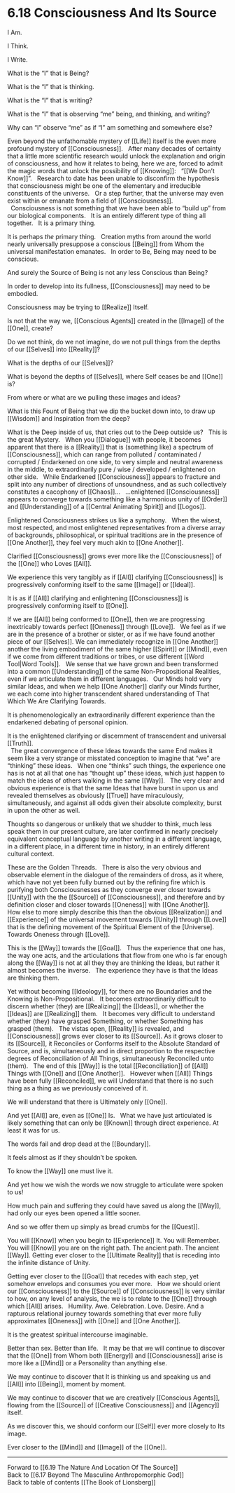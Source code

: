 # 6.18 Consciousness And Its Source

I Am. 

I Think. 

I Write. 

What is the “I” that is Being? 

What is the “I” that is thinking. 

What is the “I” that is writing? 

What is the “I” that is observing “me” being, and thinking, and writing?

Why can “I” observe “me” as if “I” am something and somewhere else? 

Even beyond the unfathomable mystery of [[Life]] itself is the even more profound mystery of [[Consciousness]]. 
 
After many decades of certainty that a little more scientific research would unlock the explanation and origin of consciousness, and how it relates to being, here we are, forced to admit the magic words that unlock the possibility of [[Knowing]]: 
 
“[[We Don’t Know]]”. 
 
Research to date has been unable to disconfirm the hypothesis that consciousness might be one of the elementary and irreducible constituents of the universe. 
 
Or a step further, that the universe may even exist within or emanate from a field of [[Consciousness]].   
 
Consciousness is not something that we have been able to “build up” from our biological components. 
 
It is an entirely different type of thing all together. 
 
It is a primary thing. 

It is perhaps *the* primary thing. 
 
Creation myths from around the world nearly universally presuppose a conscious [[Being]] from Whom the universal manifestation emanates. 
 
In order to Be, Being may need to be conscious. 

And surely the Source of Being is not any less Conscious than Being? 

In order to develop into its fullness, [[Consciousness]] may need to be embodied.

Consciousness may be trying to [[Realize]] Itself. 

Is not that the way we, [[Conscious Agents]] created in the [[Image]] of the [[One]], create? 

Do we not think, do we not imagine, do we not pull things from the depths of our [[Selves]] into [[Reality]]? 

What is the depths of our [[Selves]]?

What is beyond the depths of [[Selves]], where Self ceases be and [[One]] is? 

From where or what are we pulling these images and ideas? 

What is this Fount of Being that we dip the bucket down into, to draw up [[Wisdom]] and Inspiration from the deep? 

What is the Deep inside of us, that cries out to the Deep outside us? 
 
This is the great Mystery. 
 
When you [[Dialogue]] with people, it becomes apparent that there is a [[Reality]] that is (something like) a spectrum of [[Consciousness]], which can range from polluted / contaminated / corrupted / Endarkened on one side, to very simple and neutral awareness in the middle, to extraordinarily pure / wise / developed / enlightened on other side. 
 
While Endarkened [[Consciousness]] appears to fracture and split into any number of directions of unsoundness, and as such collectively constitutes a cacophony of [[Chaos]]…
 
…enlightened [[Consciousness]] appears to converge towards something like a harmonious unity of [[Order]] and [[Understanding]] of a [[Central Animating Spirit]] and [[Logos]]. 

Enlightened Consciousness strikes us like a symphony. 
 
When the wisest, most respected, and most enlightened representatives from a diverse array of backgrounds, philosophical, or spiritual traditions are in the presence of [[One Another]], they feel very much akin to [[One Another]]. 

Clarified [[Consciousness]] grows ever more like the [[Consciousness]] of the [[One]] who Loves [[All]]. 

We experience this very tangibly as if [[All]] clarifying [[Consciousness]] is progressively conforming itself to the same [[Image]] or [[Ideal]]. 

It is as if [[All]] clarifying and enlightening [[Consciousness]] is progressively conforming itself to [[One]]. 

If we are [[All]] being conformed to [[One]], then we are progressing inextricably towards perfect [[Oneness]] through [[Love]]. 
 
We feel as if we are in the presence of a brother or sister, or as if we have found another piece of our [[Selves]]. We can immediately recognize in [[One Another]] another the living embodiment of the same higher [[Spirit]] or [[Mind]], even if we come from different traditions or tribes, or use different [[Word Tool|Word Tools]]. 
 
We sense that we have grown and been transformed into a common [[Understanding]] of the same Non-Propositional Realities, even if we articulate them in different languages. 
 
Our Minds hold very similar Ideas, and when we help [[One Another]] clarify our Minds further, we each come into higher transcendent shared understanding of That Which We Are Clarifying Towards.

It is phenomenologically an extraordinarily different experience than the endarkened debating of personal opinion.

It is the enlightened clarifying or discernment of transcendent and universal  [[Truth]].  
 
The great convergence of these Ideas towards the same End makes it seem like a very strange or misstated conception to imagine that “we” are “thinking” these ideas. 
 
When one “thinks” such things, the experience one has is not at all that one has “thought up” these ideas, which just happen to match the ideas of others walking in the same [[Way]].
 
The very clear and obvious experience is that the same Ideas that have burst in upon us and revealed themselves as obviously [[True]] have miraculously, simultaneously, and against all odds given their absolute complexity, burst in upon the other as well. 

Thoughts so dangerous or unlikely that we shudder to think, much less speak them in our present culture, are later confirmed in nearly precisely equivalent conceptual language by another writing in a different language, in a different place, in a different time in history, in an entirely different cultural context.  

These are the Golden Threads. 
 
There is also the very obvious and observable element in the dialogue of the remainders of dross, as it where, which have not yet been fully burned out by the refining fire which is purifying both Consciousnesses as they converge ever closer towards [[Unity]] with the the [[Source]] of [[Consciousness]], and therefore and by definition closer and closer towards [[Oneness]] with [[One Another]]. 
 
How else to more simply describe this than the obvious [[Realization]] and [[Experience]] of the universal movement towards [[Unity]] through [[Love]] that is the defining movement of the Spiritual Element of the [Universe]. 
 
Towards Oneness through [[Love]]. 

This is the [[Way]] towards the [[Goal]].
 
Thus the experience that one has, the way one acts, and the articulations that flow from one who is far enough along the [[Way]] is not at all they they are thinking the Ideas, but rather it almost becomes the inverse. 
 
The experience they have is that the Ideas are thinking them. 

Yet without becoming [[Ideology]], for there are no Boundaries and the Knowing is Non-Propositional. 
 
It becomes extraordinarily difficult to discern whether (they) are [[Realizing]] the [[Ideas]], or whether the [[Ideas]] are [[Realizing]] them. 
 
It becomes very difficult to understand whether (they) have grasped Something, or whether Something has grasped (them). 
 
The vistas open, [[Reality]] is revealed, and [[Consciousness]] grows ever closer to its [[Source]]. As it grows closer to its [[Source]], it  Reconciles or Conforms itself to the Absolute Standard of Source, and is, simultaneously and in direct proportion to the respective degrees of Reconciliation of All Things, simultaneously Reconciled unto (them).
 
The end of this [[Way]] is the total [[Reconciliation]] of [[All]] Things with [[One]] and [[One Another]]. 
 
However when [[All]] Things have been fully [[Reconciled]], we will Understand that there is no such thing as a thing as we previously conceived of it. 

We will understand that there is Ultimately only [[One]]. 

And yet [[All]] are, even as [[One]] Is. 
 
What we have just articulated is likely something that can only be [[Known]] through direct experience. At least it was for us. 

The words fail and drop dead at the [[Boundary]].

It feels almost as if they shouldn’t be spoken. 

To know the [[Way]] one must live it. 

And yet how we wish the words we now struggle to articulate were spoken to us! 

How much pain and suffering they could have saved us along the [[Way]], had only our eyes been opened a little sooner. 

And so we offer them up simply as bread crumbs for the [[Quest]]. 

You will [[Know]] when you begin to [[Experience]] It. You will Remember. You will [[Know]] you are on the right path. The ancient path. The ancient [[Way]]. Getting ever closer to the [[Ultimate Reality]] that is receding into the infinite distance of Unity. 

Getting ever closer to the [[Goal]] that recedes with each step, yet somehow envelops and consumes you ever more. 
 
How we should orient our [[Consciousness]] to the [[Source]] of [[Consciousness]] is very similar to how, on any level of analysis, the we is to relate to the [[One]] through which [[All]] arises. 
 
Humility. Awe. Celebration. Love. Desire. And a rapturous relational journey towards something that ever more fully approximates [[Oneness]] with [[One]] and [[One Another]].  

It is the greatest spiritual intercourse imaginable. 

Better than sex. Better than life. 
 
It may be that we will continue to discover that the [[One]] from Whom both [[Energy]] and [[Consciousness]] arise is more like a [[Mind]] or a Personality than anything else. 

We may continue to discover that It is thinking us and speaking us and [[All]] into [[Being]], moment by moment. 

We may continue to discover that we are creatively [[Conscious Agents]], flowing from the [[Source]] of [[Creative Consciousness]] and [[Agency]] itself. 

As we discover this, we should conform our [[Self]] ever more closely to Its image.

Ever closer to the [[Mind]] and [[Image]] of the [[One]]. 

___

Forward to [[6.19 The Nature And Location Of The Source]]          
Back to [[6.17 Beyond The Masculine Anthropomorphic God]]          
Back to table of contents [[The Book of Lionsberg]]  
